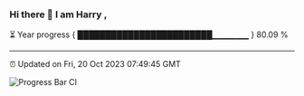 ### Hi there 👋 I am Harry , 

⏳ Year progress { ████████████████████████▁▁▁▁▁▁ } 80.09 %

---

⏰ Updated on Fri, 20 Oct 2023 07:49:45 GMT

![Progress Bar CI](https://github.com/duykhang68/duykhang68/workflows/Progress%20Bar%20CI/badge.svg)
